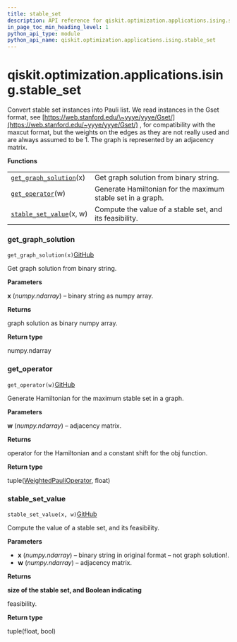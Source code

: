```yaml
---
title: stable_set
description: API reference for qiskit.optimization.applications.ising.stable_set
in_page_toc_min_heading_level: 1
python_api_type: module
python_api_name: qiskit.optimization.applications.ising.stable_set
---
```


<span id="module-qiskit.optimization.applications.ising.stable_set" />

<span id="qiskit-optimization-applications-ising-stable-set" />

# qiskit.optimization.applications.ising.stable\_set

Convert stable set instances into Pauli list. We read instances in the Gset format, see [https://web.stanford.edu/\~yyye/yyye/Gset/](https://web.stanford.edu/~yyye/yyye/Gset/) , for compatibility with the maxcut format, but the weights on the edges as they are not really used and are always assumed to be 1. The graph is represented by an adjacency matrix.

**Functions**

|                                                                                                                                                                         |                                                             |
| ----------------------------------------------------------------------------------------------------------------------------------------------------------------------- | ----------------------------------------------------------- |
| [`get_graph_solution`](#qiskit.optimization.applications.ising.stable_set.get_graph_solution "qiskit.optimization.applications.ising.stable_set.get_graph_solution")(x) | Get graph solution from binary string.                      |
| [`get_operator`](#qiskit.optimization.applications.ising.stable_set.get_operator "qiskit.optimization.applications.ising.stable_set.get_operator")(w)                   | Generate Hamiltonian for the maximum stable set in a graph. |
| [`stable_set_value`](#qiskit.optimization.applications.ising.stable_set.stable_set_value "qiskit.optimization.applications.ising.stable_set.stable_set_value")(x, w)    | Compute the value of a stable set, and its feasibility.     |

### get\_graph\_solution

<span id="qiskit.optimization.applications.ising.stable_set.get_graph_solution" />

`get_graph_solution(x)`[GitHub](https://github.com/qiskit-community/qiskit-aqua/tree/stable/0.8/qiskit/optimization/applications/ising/stable_set.py "view source code")

Get graph solution from binary string.

**Parameters**

**x** (*numpy.ndarray*) – binary string as numpy array.

**Returns**

graph solution as binary numpy array.

**Return type**

numpy.ndarray

### get\_operator

<span id="qiskit.optimization.applications.ising.stable_set.get_operator" />

`get_operator(w)`[GitHub](https://github.com/qiskit-community/qiskit-aqua/tree/stable/0.8/qiskit/optimization/applications/ising/stable_set.py "view source code")

Generate Hamiltonian for the maximum stable set in a graph.

**Parameters**

**w** (*numpy.ndarray*) – adjacency matrix.

**Returns**

operator for the Hamiltonian and a constant shift for the obj function.

**Return type**

tuple([WeightedPauliOperator](qiskit.aqua.operators.legacy.WeightedPauliOperator "qiskit.aqua.operators.legacy.WeightedPauliOperator"), float)

### stable\_set\_value

<span id="qiskit.optimization.applications.ising.stable_set.stable_set_value" />

`stable_set_value(x, w)`[GitHub](https://github.com/qiskit-community/qiskit-aqua/tree/stable/0.8/qiskit/optimization/applications/ising/stable_set.py "view source code")

Compute the value of a stable set, and its feasibility.

**Parameters**

*   **x** (*numpy.ndarray*) – binary string in original format – not graph solution!.
*   **w** (*numpy.ndarray*) – adjacency matrix.

**Returns**

**size of the stable set, and Boolean indicating**

feasibility.

**Return type**

tuple(float, bool)

